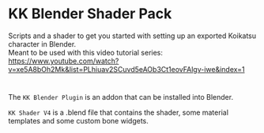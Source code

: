 # KK Blender Shader Pack
Scripts and a shader to get you started with setting up an exported Koikatsu character in Blender.  
Meant to be used with this video tutorial series: https://www.youtube.com/watch?v=xe5A8bOh2Mk&list=PLhiuav2SCuvd5eAOb3Ct1eovFAlgv-iwe&index=1
#
The ```KK Blender Plugin``` is an addon that can be installed into Blender.

```KK Shader V4``` is a .blend file that contains the shader, some material templates and some custom bone widgets. 
